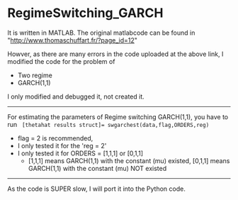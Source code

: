 # RegimeSwitching_GARCH

It is written in MATLAB. 
The original matlabcode can be found in 
"http://www.thomaschuffart.fr/?page_id=12"

Howver, as there are many errors in the code uploaded at the above link,
I modified the code for the problem of 
* Two regime 
* GARCH(1,1) 

I only modified and debugged it, not created it.

<hr> 
For estimating the parameters of Regime switching GARCH(1,1), 
you have to run 
<code> [thetahat results struct]= swgarchest(data,flag,ORDERS,reg) </code>

* flag = 2 is recommended, 
* I only tested it for the 'reg = 2'
* I only tested it for ORDERS = [1,1,1] or  [0,1,1]
  * [1,1,1] means GARCH(1,1) with the constant (mu) existed, [0,1,1] means GARCH(1,1) with the constant (mu) NOT existed

<hr> 
As the code is SUPER slow, I will port it into the Python code. 
